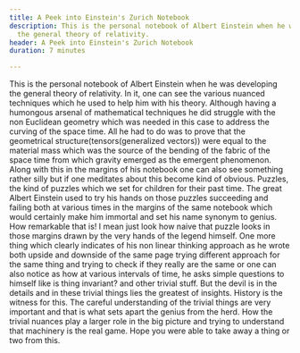 ```yaml
---
title: A Peek into Einstein's Zurich Notebook
description: This is the personal notebook of Albert Einstein when he was developing
  the general theory of relativity.
header: A Peek into Einstein's Zurich Notebook
duration: 7 minutes

---
```

This is the personal notebook of Albert Einstein when he was developing the general theory of relativity. In it, one can see the various nuanced techniques which he used to help him with his theory. Although having a humongous arsenal of mathematical techniques he did struggle with the non Euclidean geometry which was needed in this case to address the curving of the space time. All he had to do was to prove that the geometrical structure(tensors(generalized vectors)) were equal to the material mass which was the source of the bending of the fabric of the space time from which gravity emerged as the emergent phenomenon. Along with this in the margins of his notebook one can also see something rather silly but if one meditates about this become kind of obvious. Puzzles, the kind of puzzles which we set for children for their past time. The great Albert Einstein used to try his hands on those puzzles succeeding and failing both at various times in the margins of the same notebook which would certainly make him immortal and set his name synonym to genius. How remarkable that is! I mean just look how naive that puzzle looks in those margins drawn by the very hands of the legend himself. One more thing which clearly indicates of his non linear thinking approach as he wrote both upside and downside of the same page trying different approach for the same thing and trying to check if they really are the same or one can also notice as how at various intervals of time, he asks simple questions to himself like is thing invariant? and other trivial stuff. But the devil is in the details and in these trivial things lies the greatest of insights. History is the witness for this. The careful understanding of the trivial things are very important and that is what sets apart the genius from the herd. How the trivial nuances play a larger role in the big picture and trying to understand that machinery is the real game. Hope you were able to take away a thing or two from this.